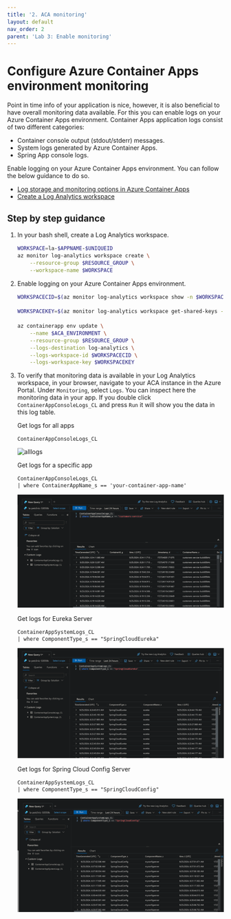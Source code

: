 ```yaml
---
title: '2. ACA monitoring'
layout: default
nav_order: 2
parent: 'Lab 3: Enable monitoring'
---
```


# Configure Azure Container Apps environment monitoring

Point in time info of your application is nice, however, it is also beneficial to have overall monitoring data available. For this you can enable logs on your Azure Container Apps environment. Container Apps application logs consist of two different categories:

- Container console output (stdout/stderr) messages.
- System logs generated by Azure Container Apps.
- Spring App console logs.

Enable logging on your Azure Container Apps environment. You can follow the below guidance to do so.

- [Log storage and monitoring options in Azure Container Apps](https://learn.microsoft.com/azure/container-apps/log-options)
- [Create a Log Analytics workspace](https://learn.microsoft.com/azure/azure-monitor/logs/quick-create-workspace?tabs=azure-cli)

## Step by step guidance

1. In your bash shell, create a Log Analytics workspace.
 
   ```bash
   WORKSPACE=la-$APPNAME-$UNIQUEID
   az monitor log-analytics workspace create \
       --resource-group $RESOURCE_GROUP \
       --workspace-name $WORKSPACE   
   ```

1. Enable logging on your Azure Container Apps environment.

   ```bash
   WORKSPACECID=$(az monitor log-analytics workspace show -n $WORKSPACE -g $RESOURCE_GROUP --query customerId -o tsv)

   WORKSPACEKEY=$(az monitor log-analytics workspace get-shared-keys -n $WORKSPACE -g $RESOURCE_GROUP --query primarySharedKey -o tsv)

   az containerapp env update \
       --name $ACA_ENVIRONMENT \
       --resource-group $RESOURCE_GROUP \
       --logs-destination log-analytics \
       --logs-workspace-id $WORKSPACECID \
       --logs-workspace-key $WORKSPACEKEY   
   ```

1. To verify that monitoring data is available in your Log Analytics workspace, in your browser, navigate to your ACA instance in the Azure Portal. Under `Monitoring`, select `Logs`. You can inspect here the monitoring data in your app. If you double click `ContainerAppConsoleLogs_CL` and press `Run` it will show you the data in this log table.

    Get logs for all apps

    ```query
    ContainerAppConsoleLogs_CL
    ```
    ![alllogs](../../images/customers-service-logs.png)

   Get logs for a specific app

    ```query
    ContainerAppConsoleLogs_CL
   | where ContainerAppName_s == 'your-container-app-name'
    ```
    ![logs](../../images/customerserviceapplog.png)

   Get logs for Eureka Server

    ```query
    ContainerAppSystemLogs_CL 
    | where ComponentType_s == "SpringCloudEureka"
    ```
    ![logs](../../images/Eurekaconsolelog.png)

   Get logs for Spring Cloud Config Server

    ```query
    ContainerAppSystemLogs_CL 
    | where ComponentType_s == "SpringCloudConfig"
    ```
    ![logs](../../images/CloudConfiglog.png)
